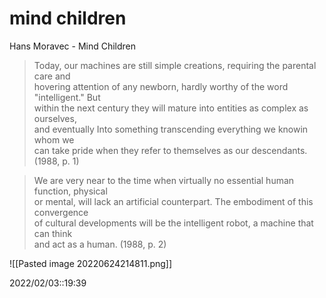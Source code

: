 
# mind children

Hans Moravec - Mind Children
   
  >Today, our machines are still simple creations, requiring the parental care and  
hovering attention of any newborn, hardly worthy of the word "intelligent." But  
within the next century they will mature into entities as complex as ourselves,  
and eventually Into something transcending everything we knowin whom we  
can take pride when they refer to themselves as our descendants. (1988, p. 1)

>We are very near to the time when virtually no essential human function, physical  
or mental, will lack an artificial counterpart. The embodiment of this convergence  
of cultural developments will be the intelligent robot, a machine that can think  
and act as a human. (1988, p. 2)

![[Pasted image 20220624214811.png]]
   
2022/02/03::19:39
